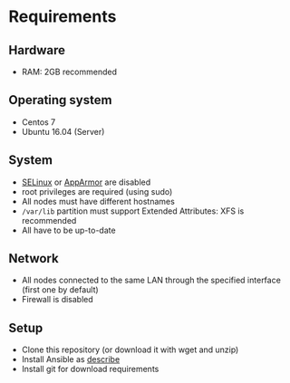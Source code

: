 # Requirements

## Hardware
* RAM: 2GB recommended

## Operating system
* Centos 7
* Ubuntu 16.04 (Server)

## System
* [SELinux](https://access.redhat.com/documentation/en-us/red_hat_enterprise_linux/7/html/selinux_users_and_administrators_guide/sect-security-enhanced_linux-working_with_selinux-changing_selinux_modes) or [AppArmor](https://help.ubuntu.com/lts/serverguide/apparmor.html.en) are disabled
* root privileges are required (using sudo)
* All nodes must have different hostnames
* `/var/lib` partition must support Extended Attributes: XFS is recommended
* All have to be up-to-date

## Network
* All nodes connected to the same LAN through the specified interface (first one by default)
* Firewall is disabled

## Setup
* Clone this repository (or download it with wget and unzip)
* Install Ansible as [describe](https://docs.ansible.com/ansible/latest/installation_guide/intro_installation.html)
* Install git for download requirements
